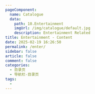 ```yaml
---
pageComponent:
  name: Catalogue
  data:
    path: 10.Entertainment
    imgUrl: /img/catalogue/default.jpg
    description: Entertainment Related
title: Entertainment - Content
date: 2025-02-19 16:26:50
permalink: /enter/
sidebar: false
article: false
comment: false
categories:
  - 目录页
  - 导航栏-目录页
tags:
  - 
---
```

